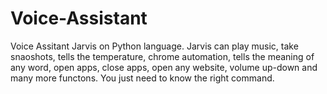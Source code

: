 # Voice-Assistant
Voice Assitant Jarvis on Python language.
Jarvis can play music, take snaoshots, tells the temperature, chrome automation, tells the meaning of any word, open apps, close apps, open any website, volume up-down and many more functons. You just need to know the right command.
